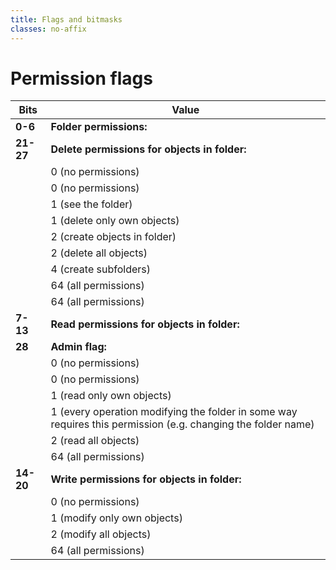 ```yaml
---
title: Flags and bitmasks
classes: no-affix
---
```


# Permission flags

| Bits | Value |
|------|-------|
| **0-6** | **Folder permissions:** |
| **21-27** | **Delete permissions for objects in folder:** |
|   | 0 (no permissions) |
|   | 0 (no permissions) |
|   | 1 (see the folder) |
|   | 1 (delete only own objects) |
|   | 2 (create objects in folder) |
|   | 2 (delete all objects) |
|   | 4 (create subfolders) |
|   | 64 (all permissions) |
|   | 64 (all permissions) |
| **7-13** | **Read permissions for objects in folder:** |
| **28** | **Admin flag:** |
|   | 0 (no permissions) |
|   | 0 (no permissions) |
|   | 1 (read only own objects) |
|   | 1 (every operation modifying the folder in some way requires this permission (e.g. changing the folder name) |
|   | 2 (read all objects) |
|   | 64 (all permissions) |
| **14-20** | **Write permissions for objects in folder:** |
|   | 0 (no permissions) |
|   | 1 (modify only own objects) |
|   | 2 (modify all objects) |
|   | 64 (all permissions) |

